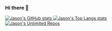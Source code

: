 ### Hi there 👋

<!--
**Jason-Young-AI/Jason-Young-AI** is a ✨ _special_ ✨ repository because its `README.md` (this file) appears on your GitHub profile.

Here are some ideas to get you started:

- 🔭 I’m currently working on ...
- 🌱 I’m currently learning ...
- 👯 I’m looking to collaborate on ...
- 🤔 I’m looking for help with ...
- 💬 Ask me about ...
- 📫 How to reach me: ...
- 😄 Pronouns: ...
- ⚡ Fun fact: ...
-->

<a href="https://github.com/Jason-Young-AI/">
  <img alt="Jason's GitHub stats" src="https://github-readme-stats.vercel.app/api?username=Jason-Young-AI&count_private=true&show_icons=true&include_all_commits=true&hide_title=true&?theme=graywhite" />
</a>

<a href="https://github.com/Jason-Young-AI/">
  <img alt="Jason's Top Langs stats" src="https://github-readme-stats.vercel.app/api/top-langs/?username=Jason-Young-AI&layout=compact&theme=graywhite" />
</a>

<a href="https://github.com/Jason-Young-AI/">
  <img alt="Jason's Unlimited Repos" src="https://github-readme-stats.vercel.app/api/pin/?username=anuraghazra&repo=github-readme-stats" />
</a>
